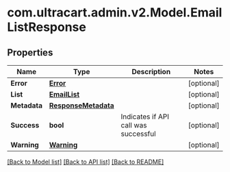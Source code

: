 
# com.ultracart.admin.v2.Model.EmailListResponse

## Properties

Name | Type | Description | Notes
------------ | ------------- | ------------- | -------------
**Error** | [**Error**](Error.md) |  | [optional] 
**List** | [**EmailList**](EmailList.md) |  | [optional] 
**Metadata** | [**ResponseMetadata**](ResponseMetadata.md) |  | [optional] 
**Success** | **bool** | Indicates if API call was successful | [optional] 
**Warning** | [**Warning**](Warning.md) |  | [optional] 

[[Back to Model list]](../README.md#documentation-for-models)
[[Back to API list]](../README.md#documentation-for-api-endpoints)
[[Back to README]](../README.md)

